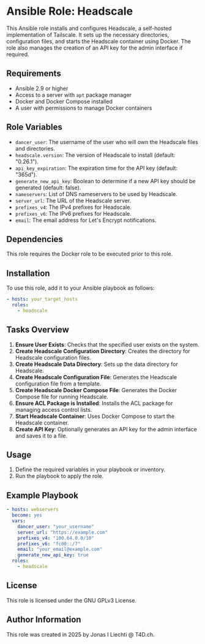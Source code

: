 # Ansible Role: Headscale

This Ansible role installs and configures Headscale, a self-hosted implementation of Tailscale. It sets up the necessary directories, configuration files, and starts the Headscale container using Docker. The role also manages the creation of an API key for the admin interface if required.

## Requirements

- Ansible 2.9 or higher
- Access to a server with `apt` package manager
- Docker and Docker Compose installed
- A user with permissions to manage Docker containers

## Role Variables

- `dancer_user`: The username of the user who will own the Headscale files and directories.
- `headscale.version`: The version of Headscale to install (default: "0.26.1").
- `api_key_expiration`: The expiration time for the API key (default: "365d").
- `generate_new_api_key`: Boolean to determine if a new API key should be generated (default: false).
- `nameservers`: List of DNS nameservers to be used by Headscale.
- `server_url`: The URL of the Headscale server.
- `prefixes_v4`: The IPv4 prefixes for Headscale.
- `prefixes_v6`: The IPv6 prefixes for Headscale.
- `email`: The email address for Let's Encrypt notifications.

## Dependencies

This role requires the Docker role to be executed prior to this role.

## Installation

To use this role, add it to your Ansible playbook as follows:

```yaml
- hosts: your_target_hosts
  roles:
    - headscale
```

## Tasks Overview

1. **Ensure User Exists**: Checks that the specified user exists on the system.
2. **Create Headscale Configuration Directory**: Creates the directory for Headscale configuration files.
3. **Create Headscale Data Directory**: Sets up the data directory for Headscale.
4. **Create Headscale Configuration File**: Generates the Headscale configuration file from a template.
5. **Create Headscale Docker Compose File**: Generates the Docker Compose file for running Headscale.
6. **Ensure ACL Package is Installed**: Installs the ACL package for managing access control lists.
7. **Start Headscale Container**: Uses Docker Compose to start the Headscale container.
8. **Create API Key**: Optionally generates an API key for the admin interface and saves it to a file.

## Usage

1. Define the required variables in your playbook or inventory.
2. Run the playbook to apply the role.

## Example Playbook

```yaml
- hosts: webservers
  become: yes
  vars:
    dancer_user: "your_username"
    server_url: "https://example.com"
    prefixes_v4: "100.64.0.0/10"
    prefixes_v6: "fc00::/7"
    email: "your_email@example.com"
    generate_new_api_key: true
  roles:
    - headscale
```

## License

This role is licensed under the GNU GPLv3 License.

## Author Information

This role was created in 2025 by Jonas I Liechti @ T4D.ch.
